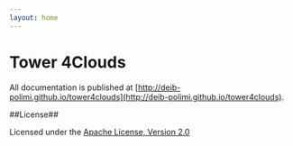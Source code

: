 ```yaml
---
layout: home
---
```


# Tower 4Clouds

All documentation is published at [http://deib-polimi.github.io/tower4clouds](http://deib-polimi.github.io/tower4clouds).

##License##

Licensed under the [Apache License, Version 2.0][1]

[1]: http://www.apache.org/licenses/LICENSE-2.0
